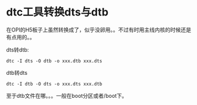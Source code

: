 # dtc工具转换dts与dtb

在OPI的H5板子上虽然转换成了，似乎没卵用。。不过有时用主线内核的时候还是有点用的。。

dts转dtb:

```
dtc -I dts -O dtb -o xxx.dtb xxx.dts
```

dtb转dts

```
dtc -I dtb -O dts -o xxx.dts xxx.dtb
```

至于dtb文件在哪。。。一般在boot分区或者/boot下。

